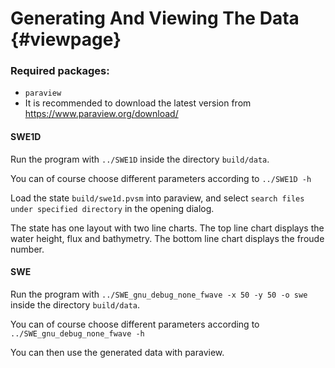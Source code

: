 # Generating And Viewing The Data {#viewpage}

### Required packages:
 - `paraview`
 - It is recommended to download the latest version from https://www.paraview.org/download/

#### SWE1D

Run the program with `../SWE1D` inside the directory `build/data`.

You can of course choose different parameters according to `../SWE1D -h`

Load the state `build/swe1d.pvsm` into paraview, and select `search files under specified directory` in the opening dialog.

The state has one layout with two line charts. The top line chart displays the water height, flux and bathymetry. The bottom line chart displays the froude number.

#### SWE

Run the program with `../SWE_gnu_debug_none_fwave -x 50 -y 50 -o swe` inside the directory `build/data`.

You can of course choose different parameters according to `../SWE_gnu_debug_none_fwave -h`

You can then use the generated data with paraview.